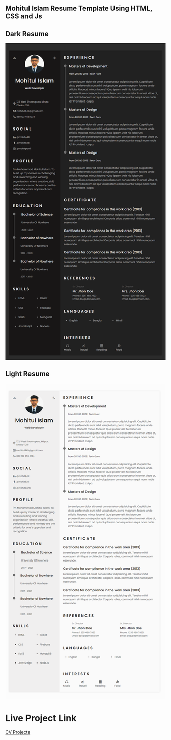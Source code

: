 ## Mohitul Islam Resume Template Using HTML, CSS and Js

## Dark Resume

<img src="assets/img/12.png" alt="mohit_resume">

## Light Resume

<img src="assets/img/13.png" alt="mohit_resume">


# Live Project Link

<a href="Text-Animation-Using-HTML-and-CSS">CV Projects<a/>



